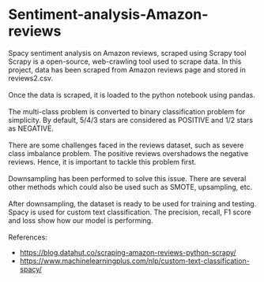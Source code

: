  # Sentiment-analysis-Amazon-reviews
Spacy sentiment analysis on Amazon reviews, scraped using Scrapy tool
<br/> Scrapy is a open-source, web-crawling tool used to scrape data. In this project, data has been scraped from Amazon reviews page and stored in reviews2.csv. 
<br/><br/> Once the data is scraped, it is loaded to the python notebook using pandas. 
<br/><br/> The multi-class problem is converted to binary classification problem for simplicity.  By default, 5/4/3 stars are considered as POSITIVE and 1/2 stars as NEGATIVE.
<br/><br/> There are some challenges faced in the reviews dataset, such as severe class imbalance problem. The positive reviews overshadows the negative reviews. Hence, it is  important to tackle this problem first.
<br/><br/> Downsampling has been performed to solve this issue. There are several other methods which could also be used such as SMOTE, upsampling, etc.
<br/><br/> After downsampling, the dataset is ready to be used for training and testing. Spacy is used for custom text classification. The precision, recall, F1 score and loss show how our model is performing.
<br/> <br/>References:
* https://blog.datahut.co/scraping-amazon-reviews-python-scrapy/
* https://www.machinelearningplus.com/nlp/custom-text-classification-spacy/
